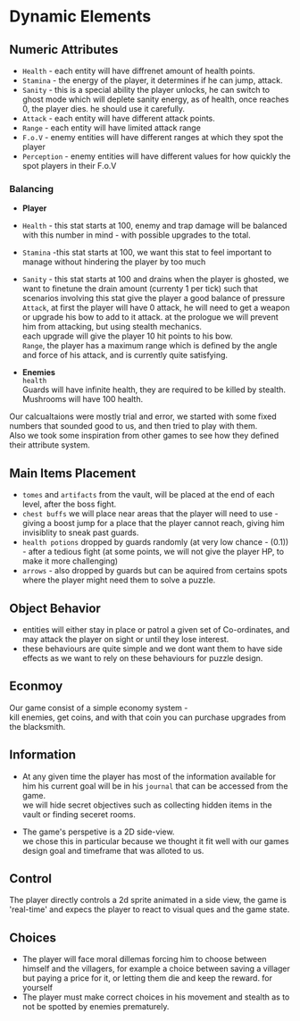# Dynamic Elements

## Numeric Attributes

* ```Health``` - each entity will have diffrenet amount of health points. </br>
* ```Stamina``` - the energy of the player, it determines if he can jump, attack. </br>
* ```Sanity```  - this is a special ability the player unlocks, he can switch to ghost mode which will deplete sanity energy, as of health, once reaches 0, the player dies. he should use it carefully. </br>
* ```Attack``` - each entity will have different attack points. </br>
* ```Range``` - each entity will have limited attack range </br>
* ```F.o.V``` - enemy entities will have different ranges at which they spot the player </br>
* ```Perception``` - enemy entities will have different values for how quickly the spot players in their F.o.V </br>

### Balancing 
* **Player** </br>
* ```Health``` - this stat starts at 100, enemy and trap damage will be balanced with this number in mind - with possible upgrades to the total. </br>
* ```Stamina``` -this stat starts at 100, we want this stat to feel important to manage without hindering the player by too much </br>
* ```Sanity```  - this stat starts at 100 and drains when the player is ghosted, we want to finetune the drain amount (currenty 1 per tick) such that scenarios involving this stat give the player a good balance of pressure</br>
```Attack```, at first the player will have 0 attack, he will need to get a weapon or upgrade his bow to add to it attack. at the prologue we will prevent him from attacking, but using stealth mechanics. </br>
each upgrade will give the player 10 hit points to his bow. </br>
```Range```, the player has a maximum range which is defined by the angle and force of his attack, and is currently quite satisfying.

* **Enemies** </br>
```health``` </br>
Guards will have infinite health, they are required to be killed by stealth. </br>
Mushrooms will have 100 health. </br>

Our calcualtaions were mostly trial and error, we started with some fixed numbers that sounded good to us, and then tried to play with them. </br>
Also we took some inspiration from other games to see how they defined their attribute system. </br>


## Main Items Placement
* ```tomes``` and ```artifacts``` from the vault, will be placed at the end of each level, after the boss fight. </br>
* ```chest buffs``` we will place near areas that the player will need to use - giving a boost jump for a place that the player cannot reach, giving him invisiblity to sneak past guards. </br>
* ```health potions``` dropped by guards randomly (at very low chance - (0.1)) - after a tedious fight (at some points, we will not give the player HP, to make it more challenging) </br>
* ```arrows``` - also dropped by guards but can be aquired from certains spots where the player might need them to solve a puzzle. </br>



## Object Behavior
* entities will either stay in place or patrol a given set of Co-ordinates, and may attack the player on sight or until they lose interest.
* these behaviours are quite simple and we dont want them to have side effects as we want to rely on these behaviours for puzzle design.

## Econmoy 
Our game consist of a simple economy system - </br>
kill enemies, get coins, and with that coin you can purchase upgrades from the blacksmith. </br>

## Information 
* At any given time the player has most of the information available for him his current goal will be in his ```journal``` that can be accessed from the game. </br>
we will hide secret objectives such as collecting hidden items in the vault or finding seceret rooms. </br>

* The game's perspetive is a 2D side-view. </br>
  we chose this in particular because we thought it fit well with our games design goal and timeframe that was alloted to us. </br>


## Control
The player directly controls a 2d sprite animated in a side view, the game is 'real-time' and expecs the player to react to visual ques and the game state. </br>

## Choices
* The player will face moral dillemas forcing him to choose between himself and the villagers, for example a choice between saving a villager but paying a price for it, or letting them die and keep the reward. for yourself </br>
* The player must make correct choices in his movement and stealth as to not be spotted by enemies prematurely. </br>
